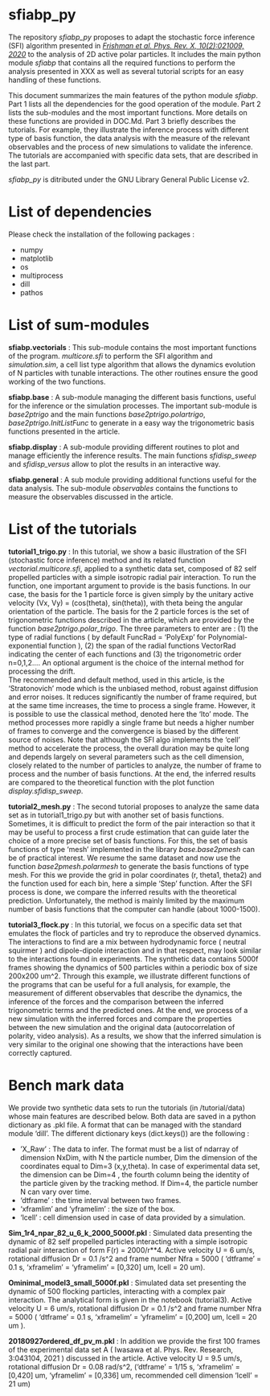 # ﻿sfiabp_py  

The repository _sfiabp_py_ proposes to adapt the stochastic force inference (SFI) algorithm presented in [_Frishman et al. Phys. Rev. X, 10(2):021009, 2020_](url) to the analysis of 2D active polar particles. 
It includes the main python module _sfiabp_ that contains all the required functions to perform the analysis presented in XXX as well as several tutorial scripts for an easy handling of these functions. 

This document summarizes the main features of the python module _sfiabp_. Part 1 lists all the dependencies for the good operation of the module. Part 2 lists the sub-modules and the most important functions. More details on these functions are provided in DOC.Md. Part 3 briefly describes the tutorials. For example, they illustrate the inference process with different type of basis function, the data analysis with the measure of the relevant observables and the process of new simulations to validate the inference. The tutorials are accompanied with specific data sets, that are described in the last part. 

_sfiabp_py_ is ditributed under the GNU Library General Public License v2.

# List of dependencies

Please check the installation of the following packages : 
- numpy
- matplotlib
- os
- multiprocess
- dill
- pathos

# List of sum-modules

**sfiabp.vectorials** : This sub-module contains the most important functions of the program. _multicore.sfi_ to perform the SFI algorithm and _simulation.sim_, a cell list type algorithm that allows the dynamics evolution of N particles with tunable interactions. 
The other routines ensure the good working of the two functions.

**sfiabp.base** : A sub-module managing the different basis functions, useful for the inference or the simulation processes. 
The important sub-module is _base2ptrigo_ and the main functions _base2ptrigo.polartrigo_,  _base2ptrigo.InitListFunc_ to generate in a easy way the trigonometric basis functions presented in the article. 

**sfiabp.display** : A sub-module providing different routines to plot and manage efficiently the inference results. The main functions _sfidisp_sweep_ and _sfidisp_versus_ allow to plot the results in an interactive way. 

**sfiabp.general** : A sub module providing additional functions useful for the data analysis. The sub-module _observables_ contains the functions to measure the observables discussed in the article. 

# List of the tutorials

**tutorial1_trigo.py** : In this tutorial, we show a basic illustration of the SFI (stochastic force inference) method and its related function _vectorial.multicore.sfi_, applied to a synthetic data set, composed of 82 self propelled particles with a simple isotropic radial pair interaction. 
To run the function, one important argument to provide is the basis functions. In our case,  the basis for the 1 particle force is given simply by the unitary active velocity  (Vx, Vy) = (cos(theta), sin(theta)), with theta being the angular orientation of the particle. 
The basis for the 2 particle forces is the set of trigonometric functions described in the article, which are provided by the function _base2ptrigo.polar_trigo_. The three parameters to enter are : (1) the type of radial functions ( by default FuncRad = ‘PolyExp’ for  Polynomial-exponential function ), (2) the span of the radial functions VectorRad indicating the center of each functions and (3) the trigonometric order n=0,1,2….
An optional argument is the choice of the internal method for processing the drift.  
The recommended and default method, used in this article, is the ‘Stratonovich’ mode which is the unbiased method, robust against diffusion and error noises. 
It reduces significantly the number of frame required, but at the same time increases, the time to process a single frame. 
However, it is possible to use the classical method, denoted here the ‘Ito’ mode. 
The method processes more rapidly a single frame but needs a higher number of frames to converge and the convergence is biased by the different source of noises. 
Note that although the SFI algo implements the ‘cell’ method to accelerate the process, the overall duration may be quite long and depends largely on several parameters such as the cell dimension, closely related to the number of particles to analyze, the number of frame to process and the number of basis functions. 
At the end, the inferred results are compared to the theoretical function with the plot function _display.sfidisp_sweep_.

**tutorial2_mesh.py** : The second tutorial proposes to analyze the same data set as in tutorial1_trigo.py but with another set of basis functions.
Sometimes, it is difficult to predict the form of the pair interaction so that it may be useful to process a first crude estimation that can guide later the choice of a more precise set of basis functions.
For this, the set of basis functions of type ‘mesh’ implemented in the library _base.base2pmesh_ can be of practical interest. 
We resume the same dataset and now use the function _base2pmesh.polarmesh_ to generate the basis functions of type mesh. 
For this we provide the grid in polar coordinates (r, theta1, theta2) and the function used for each bin, here a simple ‘Step’ function. 
After the SFI process is done, we compare the inferred results with the theoretical prediction. 
Unfortunately, the method is mainly limited by the maximum number of basis functions that the computer can handle (about 1000-1500).

**tutorial3_flock.py** : In this tutorial, we focus on a specific data set that emulates the flock of particles and try to reproduce the observed dynamics. 
The interactions to find are a mix between hydrodynamic force ( neutral squirmer ) and dipole-dipole interaction and in that respect, may look similar to the interactions found in experiments. 
The synthetic data contains 5000f frames showing the dynamics of 500 particles within a periodic box of size 200x200 um^2.
Through this example, we illustrate different functions of the programs that can be useful for a full analysis, for example, the measurement of different observables that describe the dynamics, the inference of the forces and the comparison between the inferred trigonometric terms and the predicted ones.
At the end, we process of a new simulation with the inferred forces and compare the properties between the new simulation and the original data (autocorrelation of polarity, video analysis).
As a results, we show that the inferred simulation is very similar to the original one showing that the interactions have been correctly captured.

# Bench mark data

We provide two synthetic data sets to run the tutorials (in /tutorial/data) whose main features are described below. 
Both data are saved in a python dictionary as .pkl file. 
A format that can be managed with the standard module ‘dill’.
The different dictionary keys (dict.keys()) are the following : 
-  ’X_Raw’ : The data to infer. The format must be a list of ndarray of dimension NxDim,  with N the particle number, Dim the dimension of the coordinates equal to Dim=3 (x,y,theta). In case of experimental data set, the dimension can be Dim=4 , the fourth column being the identity of the particle given by the tracking method. If Dim=4, the particle number N can vary over time. 
- ‘dtframe’ : the time interval between two frames.
 - ‘xframlim’ and ‘yframelim’ : the size of the box.
- ‘lcell’ : cell dimension used in case of data provided by a simulation.

**Sim_1r4_npar_82_u_6_k_2000_5000f.pkl** : Simulated data presenting the dynamic of 82 self propelled particles interacting with a simple isotropic radial pair interaction of form F(r) = 2000/r**4. Active velocity  U = 6 um/s, rotational diffusion Dr  = 0.1  /s^2 and frame number Nfra = 5000 ( ‘dtframe’ = 0.1 s, ‘xframelim’ = ‘yframelim’ = [0,320] um, lcell = 20 um).

**Ominimal_model3_small_5000f.pkl** : Simulated data set presenting the dynamic of 500 flocking particles, interacting with a complex pair interaction. The analytical form is given in the notebook (tutorial3).  Active velocity U = 6 um/s, rotational diffusion Dr  = 0.1 /s^2 and frame number Nfra = 5000  ( ‘dtframe’ = 0.1 s, ‘xframelim’ = ‘yframelim’ = [0,200] um, lcell = 20 um ).

**20180927ordered_df_pv_m.pkl** : In addition we provide the first 100 frames of the experimental data set A ( Iwasawa et al. Phys. Rev. Research, 3:043104, 2021 ) discussed in the article. Active velocity U = 9.5 um/s, rotational diffusion Dr = 0.08 rad/s^2,  (‘dtframe’ = 1/15 s,  ‘xframelim’ = [0,420] um,  ‘yframelim’ = [0,336] um, recommended cell dimension ‘lcell’ = 21 um) 
